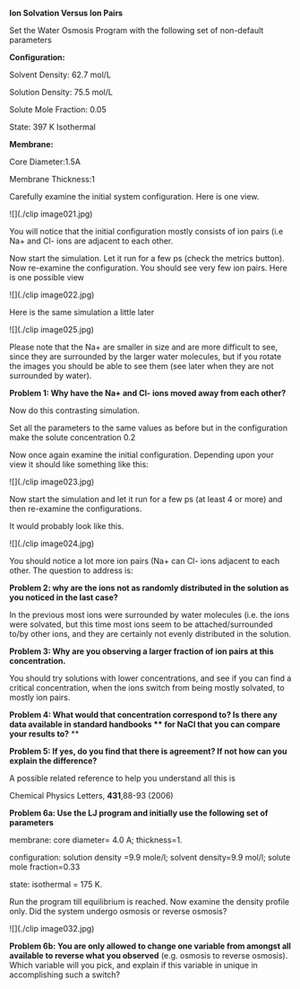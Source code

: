 

**Ion Solvation Versus Ion Pairs**

Set the Water Osmosis Program with the following set of non-default parameters

**Configuration:**

Solvent Density: 62.7 mol/L

Solution Density: 75.5 mol/L

Solute Mole Fraction: 0.05

State: 397 K Isothermal

**Membrane:**

Core Diameter:1.5A

Membrane Thickness:1

Carefully examine the initial system configuration. Here is one view.

![](./clip image021.jpg)

You will notice that the initial configuration mostly consists of ion pairs
(i.e Na+ and Cl- ions are adjacent to each other.

Now start the simulation. Let it run for a few ps (check the metrics button). 
Now re-examine the configuration. You should see very few ion pairs. Here is one possible view

![](./clip image022.jpg)

Here is the same simulation a little later

![](./clip image025.jpg)

Please note that the Na+ are smaller in size and are more difficult to see, 
since they are surrounded by the larger water molecules, but if you rotate the
images you should be able to see them (see later when they are not surrounded by
water).

**Problem 1: Why have the Na+ and Cl- ions moved away from each other?**

Now do this contrasting simulation.

Set all the parameters to the same values as before but in the configuration make the solute concentration 0.2

Now once again examine the initial configuration. Depending upon your view it should like something like this:

![](./clip image023.jpg)

Now start the simulation and let it run for a few ps (at least 4 or more) and then re-examine the configurations.

It would probably look like this.

![](./clip image024.jpg)

You should notice a lot more ion pairs (Na+ can Cl- ions adjacent to each other. The question to address is:

**Problem 2:  why are the ions not as randomly distributed in the solution as you noticed in the last case?**

In the previous most ions were surrounded by water molecules (i.e. the ions were
solvated, but this time most ions seem to be attached/surrounded to/by other ions, and they are certainly not evenly distributed
in the solution.

**Problem 3: Why are you observing a larger fraction of ion pairs at this concentration.**

You should try solutions with lower concentrations, and see if you can find a critical concentration, when the ions switch from being
mostly solvated, to mostly ion pairs. 

**Problem 4: What would that concentration correspond to? Is there any data available in standard handbooks **
for NaCl that you can compare your results to?** **

**Problem 5: If yes, do you find that there is agreement? If not how can you explain the difference?** 

A possible related reference to help you understand all this is

Chemical Physics Letters, **431**,88-93 (2006)

**Problem 6a:  Use the LJ program and initially use the following set of parameters**

membrane: core diameter= 4.0 A; thickness=1.

configuration: solution density =9.9 mole/l; solvent density=9.9 mol/l; solute mole fraction=0.33

state: isothermal = 175 K. 

Run the program till equilibrium is reached. Now examine the density profile only. Did the system undergo
osmosis or reverse osmosis? 

![](./clip image032.jpg)

**Problem 6b: You are only allowed to change one variable from amongst all available to reverse what you observed**
(e.g. osmosis to reverse osmosis). Which variable will you pick, and explain if this variable in unique in accomplishing such a  switch?